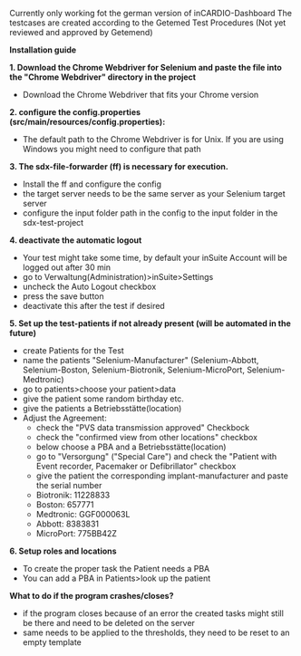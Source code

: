 Currently only working fot the german version of inCARDIO-Dashboard
The testcases are created according to the Getemed Test Procedures (Not yet reviewed and approved by Getemend)

**Installation guide**

**1. Download the Chrome Webdriver for Selenium and paste the file into the "Chrome Webdriver" directory in the project**
- Download the Chrome Webdriver that fits your Chrome version


**2. configure the config.properties (src/main/resources/config.properties):**
- The default path to the Chrome Webdriver is for Unix. If you are using Windows you might need to configure that path 


**3. The sdx-file-forwarder (ff) is necessary for execution.**
- Install the ff and configure the config
- the target server needs to be the same server as your Selenium target server 
- configure the input folder path in the config to the input folder in the sdx-test-project

**4. deactivate the automatic logout**
- Your test might take some time, by default your inSuite Account will be logged out after 30 min
- go to Verwaltung(Administration)>inSuite>Settings
- uncheck the Auto Logout checkbox
- press the save button
- deactivate this after the test if desired

**5. Set up the test-patients if not already present (will be automated in the future)**
- create Patients for the Test 
- name the patients "Selenium-Manufacturer" (Selenium-Abbott, Selenium-Boston, Selenium-Biotronik, Selenium-MicroPort, Selenium-Medtronic)
- go to patients>choose your patient>data
- give the patient some random birthday etc.
- give the patients a Betriebsstätte(location)
- Adjust the Agreement: 
  - check the "PVS data transmission approved" Checkbock
  - check the "confirmed view from other locations" checkbox
  - below choose a PBA and a Betriebsstätte(location)
  - go to "Versorgung" ("Special Care") and check the "Patient with Event recorder, Pacemaker or Defibrillator" checkbox
  - give the patient the corresponding implant-manufacturer and paste the serial number 
  - Biotronik: 11228833
  - Boston: 657771
  - Medtronic: GGF000063L
  - Abbott: 8383831
  - MicroPort: 775BB42Z

**6. Setup roles and locations**
- To create the proper task the Patient needs a PBA
- You can add a PBA in Patients>look up the patient

**What to do if the program crashes/closes?**
- if the program closes because of an error the created tasks might still be there and need to be deleted on the server
- same needs to be applied to the thresholds, they need to be reset to an empty template
